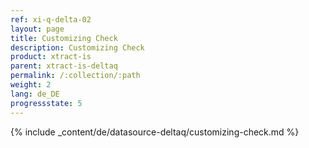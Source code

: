 ```yaml
---
ref: xi-q-delta-02
layout: page
title: Customizing Check
description: Customizing Check
product: xtract-is
parent: xtract-is-deltaq
permalink: /:collection/:path
weight: 2
lang: de_DE
progressstate: 5
---
```


{% include _content/de/datasource-deltaq/customizing-check.md %}